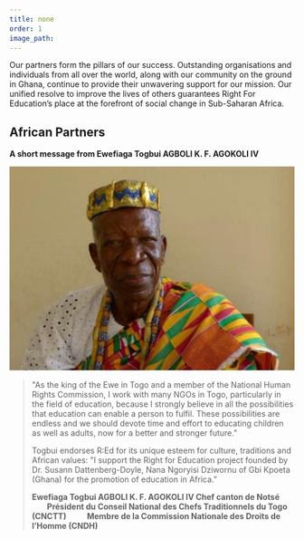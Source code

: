 ```yaml
---
title: none
order: 1
image_path:
---
```



Our partners form the pillars of our success. Outstanding organisations and individuals from all over the world, along with our community on the ground in Ghana, continue to provide their unwavering support for our mission. Our unified resolve to improve the lives of others guarantees Right For Education’s place at the forefront of social change in Sub-Saharan Africa.

## African Partners

**A short message from Ewefiaga Togbui AGBOLI K. F. AGOKOLI IV**

![](/uploads/versions/king---x----529-378x---.png)

> "As the king of the Ewe in Togo and a member of the National Human Rights Commission, I work with many NGOs in Togo, particularly in the field of education, because I strongly believe in all the possibilities that education can enable a person to fulfil. These possibilities are endless and we should devote time and effort to educating children as well as adults, now for a better and stronger future."
>
>
> Togbui endorses R:Ed for its unique esteem for culture, traditions and African values: "I support the Right for Education project founded by Dr. Susann Dattenberg-Doyle, Nana Ngoryisi Dziwornu of Gbi Kpoeta (Ghana) for the promotion of education in Africa.”
>
>
> **Ewefiaga Togbui AGBOLI K. F. AGOKOLI IV Chef canton de Nots&eacute; &nbsp; &nbsp; &nbsp; &nbsp; &nbsp; &nbsp; &nbsp; &nbsp; Pr&eacute;sident du Conseil National des Chefs Traditionnels du Togo (CNCTT) &nbsp; &nbsp; &nbsp; &nbsp; &nbsp; Membre de la Commission Nationale des Droits de l’Homme (CNDH)**